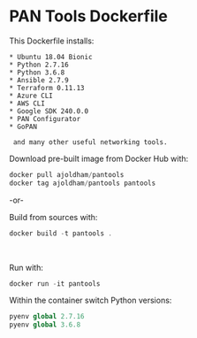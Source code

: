 PAN Tools Dockerfile
====================

This Dockerfile installs:

```
* Ubuntu 18.04 Bionic
* Python 2.7.16
* Python 3.6.8
* Ansible 2.7.9
* Terraform 0.11.13
* Azure CLI
* AWS CLI
* Google SDK 240.0.0
* PAN Configurator
* GoPAN

 and many other useful networking tools.
```


Download pre-built image from Docker Hub with:

```php
docker pull ajoldham/pantools
docker tag ajoldham/pantools pantools
```

-or-

 Build from sources with:  
```php
docker build -t pantools .
```

<br>

Run with:
```php
docker run -it pantools
```

Within the container switch Python versions:
```php
pyenv global 2.7.16
pyenv global 3.6.8
```
